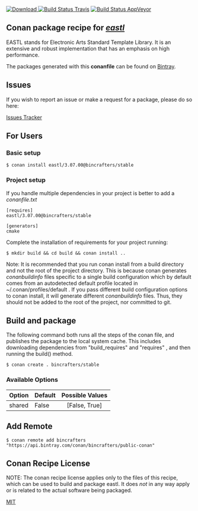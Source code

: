 [![Download](https://api.bintray.com/packages/bincrafters/public-conan/eastl%3Abincrafters/images/download.svg) ](https://bintray.com/bincrafters/public-conan/eastl%3Abincrafters/_latestVersion)
[![Build Status Travis](https://travis-ci.com/bincrafters/conan-eastl.svg?branch=stable%2F3.07.00)](https://travis-ci.com/bincrafters/conan-eastl)
[![Build Status AppVeyor](https://ci.appveyor.com/api/projects/status/github/bincrafters/conan-eastl?branch=stable%2F3.07.00&svg=true)](https://ci.appveyor.com/project/bincrafters/conan-eastl)

## Conan package recipe for [*eastl*](https://github.com/electronicarts/EASTL)

EASTL stands for Electronic Arts Standard Template Library. It is an extensive and robust implementation that has an emphasis on high performance.

The packages generated with this **conanfile** can be found on [Bintray](https://bintray.com/bincrafters/public-conan/eastl%3Abincrafters).


## Issues

If you wish to report an issue or make a request for a package, please do so here:

[Issues Tracker](https://github.com/bincrafters/community/issues)


## For Users

### Basic setup

    $ conan install eastl/3.07.00@bincrafters/stable

### Project setup

If you handle multiple dependencies in your project is better to add a *conanfile.txt*

    [requires]
    eastl/3.07.00@bincrafters/stable

    [generators]
    cmake

Complete the installation of requirements for your project running:

    $ mkdir build && cd build && conan install ..

Note: It is recommended that you run conan install from a build directory and not the root of the project directory.  This is because conan generates *conanbuildinfo* files specific to a single build configuration which by default comes from an autodetected default profile located in ~/.conan/profiles/default .  If you pass different build configuration options to conan install, it will generate different *conanbuildinfo* files.  Thus, they should not be added to the root of the project, nor committed to git.


## Build and package

The following command both runs all the steps of the conan file, and publishes the package to the local system cache.  This includes downloading dependencies from "build_requires" and "requires" , and then running the build() method.

    $ conan create . bincrafters/stable


### Available Options
| Option        | Default | Possible Values  |
| ------------- |:----------------- |:------------:|
| shared      | False |  [False, True] |


## Add Remote

    $ conan remote add bincrafters "https://api.bintray.com/conan/bincrafters/public-conan"


## Conan Recipe License

NOTE: The conan recipe license applies only to the files of this recipe, which can be used to build and package eastl.
It does *not* in any way apply or is related to the actual software being packaged.

[MIT](https://github.com/bincrafters/conan-eastl/blob/stable/3.07.00/LICENSE.md)
